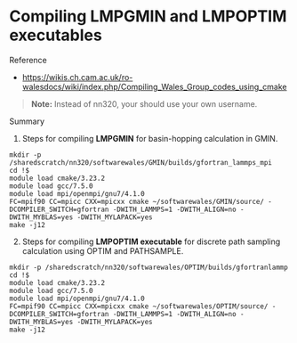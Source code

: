 # Compiling LMPGMIN and LMPOPTIM executables

Reference
- https://wikis.ch.cam.ac.uk/ro-walesdocs/wiki/index.php/Compiling_Wales_Group_codes_using_cmake

> **Note:** Instead of nn320, your should use your own username.

Summary
1. Steps for compiling **LMPGMIN** for basin-hopping calculation in GMIN.
```
mkdir -p /sharedscratch/nn320/softwarewales/GMIN/builds/gfortran_lammps_mpi
cd !$
module load cmake/3.23.2
module load gcc/7.5.0
module load mpi/openmpi/gnu7/4.1.0
FC=mpif90 CC=mpicc CXX=mpicxx cmake ~/softwarewales/GMIN/source/ -DCOMPILER_SWITCH=gfortran -DWITH_LAMMPS=1 -DWITH_ALIGN=no -DWITH_MYBLAS=yes -DWITH_MYLAPACK=yes
make -j12
```
2. Steps for compiling **LMPOPTIM executable** for discrete path sampling calculation
using OPTIM and PATHSAMPLE.
```
mkdir -p /sharedscratch/nn320/softwarewales/OPTIM/builds/gfortranlammp
cd !$
module load cmake/3.23.2
module load gcc/7.5.0
module load mpi/openmpi/gnu7/4.1.0
FC=mpif90 CC=mpicc CXX=mpicxx cmake ~/softwarewales/OPTIM/source/ -DCOMPILER_SWITCH=gfortran -DWITH_LAMMPS=1 -DWITH_ALIGN=no -DWITH_MYBLAS=yes -DWITH_MYLAPACK=yes
make -j12
```
